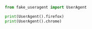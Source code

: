 
<BlogInfo id="200" title="4.fakeuseragent" author="白日梦想猿" pv=0 read_times=0 pre_cost_time=0分4秒 category="爬虫学习" tag_list="['爬虫学习']" create_time="2020.05.29 18:20:21" update_time="2021.07.13 15:44:42" />

```python
from fake_useragent import UserAgent

print(UserAgent().firefox)
print(UserAgent().chrome)
```
